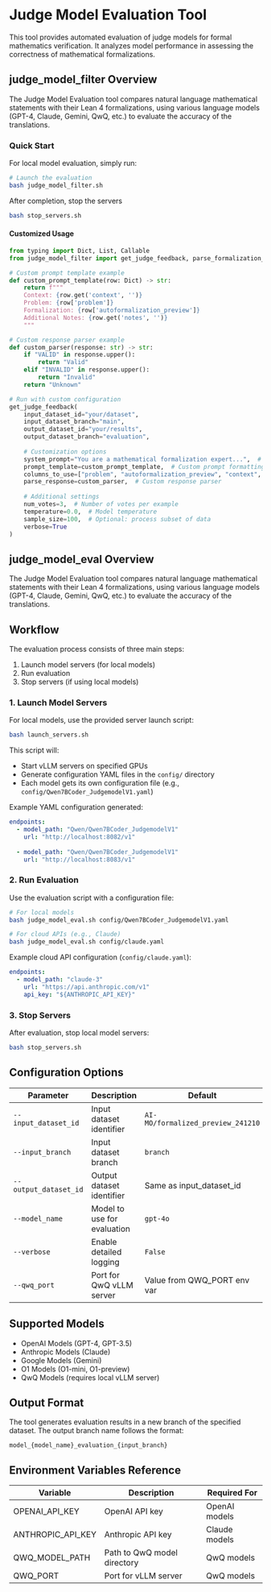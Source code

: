 # Judge Model Evaluation Tool

This tool provides automated evaluation of judge models for formal mathematics verification. It analyzes model performance in assessing the correctness of mathematical formalizations.

## judge_model_filter Overview
The Judge Model Evaluation tool compares natural language mathematical statements with their Lean 4 formalizations, using various language models (GPT-4, Claude, Gemini, QwQ, etc.) to evaluate the accuracy of the translations.

### Quick Start

For local model evaluation, simply run:

```bash
# Launch the evaluation
bash judge_model_filter.sh
```

After completion, stop the servers

```bash
bash stop_servers.sh
```

#### Customized Usage
```python
from typing import Dict, List, Callable
from judge_model_filter import get_judge_feedback, parse_formalization_status

# Custom prompt template example
def custom_prompt_template(row: Dict) -> str:
    return f"""
    Context: {row.get('context', '')}
    Problem: {row['problem']}
    Formalization: {row['autoformalization_preview']}
    Additional Notes: {row.get('notes', '')}
    """

# Custom response parser example
def custom_parser(response: str) -> str:
    if "VALID" in response.upper():
        return "Valid"
    elif "INVALID" in response.upper():
        return "Invalid"
    return "Unknown"

# Run with custom configuration
get_judge_feedback(
    input_dataset_id="your/dataset",
    input_dataset_branch="main",
    output_dataset_id="your/results",
    output_dataset_branch="evaluation",
    
    # Customization options
    system_prompt="You are a mathematical formalization expert...",  # Optional system prompt
    prompt_template=custom_prompt_template,  # Custom prompt formatting
    columns_to_use=["problem", "autoformalization_preview", "context", "notes"],  # Required columns
    parse_response=custom_parser,  # Custom response parser
    
    # Additional settings
    num_votes=3,  # Number of votes per example
    temperature=0.0,  # Model temperature
    sample_size=100,  # Optional: process subset of data
    verbose=True
)
```

## judge_model_eval Overview

The Judge Model Evaluation tool compares natural language mathematical statements with their Lean 4 formalizations, using various language models (GPT-4, Claude, Gemini, QwQ, etc.) to evaluate the accuracy of the translations.

## Workflow

The evaluation process consists of three main steps:

1. Launch model servers (for local models)
2. Run evaluation
3. Stop servers (if using local models)

### 1. Launch Model Servers

For local models, use the provided server launch script:

```bash
bash launch_servers.sh
```

This script will:
- Start vLLM servers on specified GPUs
- Generate configuration YAML files in the `config/` directory
- Each model gets its own configuration file (e.g., `config/Qwen7BCoder_JudgemodelV1.yaml`)

Example YAML configuration generated:
```yaml
endpoints:
  - model_path: "Qwen/Qwen7BCoder_JudgemodelV1"
    url: "http://localhost:8082/v1"
  
  - model_path: "Qwen/Qwen7BCoder_JudgemodelV1"
    url: "http://localhost:8083/v1"
```

### 2. Run Evaluation

Use the evaluation script with a configuration file:

```bash
# For local models
bash judge_model_eval.sh config/Qwen7BCoder_JudgemodelV1.yaml

# For cloud APIs (e.g., Claude)
bash judge_model_eval.sh config/claude.yaml
```

Example cloud API configuration (`config/claude.yaml`):
```yaml
endpoints:
  - model_path: "claude-3"
    url: "https://api.anthropic.com/v1"
    api_key: "${ANTHROPIC_API_KEY}"
```

### 3. Stop Servers

After evaluation, stop local model servers:

```bash
bash stop_servers.sh
```




## Configuration Options

| Parameter             | Description                 | Default                           |
| --------------------- | --------------------------- | --------------------------------- |
| `--input_dataset_id`  | Input dataset identifier    | `AI-MO/formalized_preview_241210` |
| `--input_branch`      | Input dataset branch        | `branch`                          |
| `--output_dataset_id` | Output dataset identifier   | Same as input_dataset_id          |
| `--model_name`        | Model to use for evaluation | `gpt-4o`                          |
| `--verbose`           | Enable detailed logging     | `False`                           |
| `--qwq_port`         | Port for QwQ vLLM server   | Value from QWQ_PORT env var       |

## Supported Models

- OpenAI Models (GPT-4, GPT-3.5)
- Anthropic Models (Claude)
- Google Models (Gemini)
- O1 Models (O1-mini, O1-preview)
- QwQ Models (requires local vLLM server)

## Output Format

The tool generates evaluation results in a new branch of the specified dataset. The output branch name follows the format:

```
model_{model_name}_evaluation_{input_branch}
```

## Environment Variables Reference

| Variable          | Description                     | Required For      |
| ---------------- | ------------------------------- | ---------------- |
| OPENAI_API_KEY   | OpenAI API key                  | OpenAI models    |
| ANTHROPIC_API_KEY| Anthropic API key               | Claude models    |
| QWQ_MODEL_PATH   | Path to QwQ model directory     | QwQ models       |
| QWQ_PORT         | Port for vLLM server           | QwQ models       |